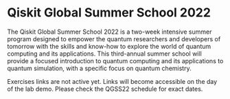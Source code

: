 # Qiskit Global Summer School 2022

The Qiskit Global Summer School 2022 is a two-week intensive summer program designed to empower the quantum researchers and developers of tomorrow with the skills and know-how to explore the world of quantum computing and its applications. This third-annual summer school will provide a focused introduction to quantum computing and its applications to quantum simulation, with a specific focus on quantum chemistry.

Exercises links are not active yet. Links will become accessible on the day of the lab demo. Please check the QGSS22 schedule for exact dates.

